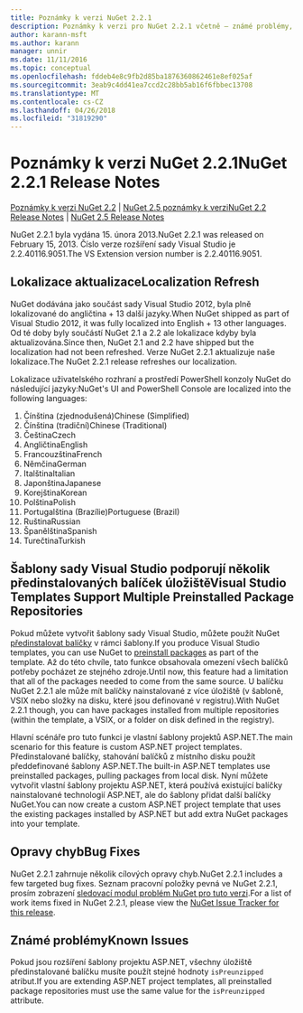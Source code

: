 ```yaml
---
title: Poznámky k verzi NuGet 2.2.1
description: Poznámky k verzi pro NuGet 2.2.1 včetně – známé problémy, opravy chyb, přidaných funkcí a chcete.
author: karann-msft
ms.author: karann
manager: unnir
ms.date: 11/11/2016
ms.topic: conceptual
ms.openlocfilehash: fddeb4e8c9fb2d85ba1876360862461e8ef025af
ms.sourcegitcommit: 3eab9c4dd41ea7ccd2c28bb5ab16f6fbbec13708
ms.translationtype: MT
ms.contentlocale: cs-CZ
ms.lasthandoff: 04/26/2018
ms.locfileid: "31819290"
---
```

# <a name="nuget-221-release-notes"></a><span data-ttu-id="9ee07-103">Poznámky k verzi NuGet 2.2.1</span><span class="sxs-lookup"><span data-stu-id="9ee07-103">NuGet 2.2.1 Release Notes</span></span>

<span data-ttu-id="9ee07-104">[Poznámky k verzi NuGet 2.2](../release-notes/nuget-2.2.md) | [NuGet 2.5 poznámky k verzi](../release-notes/nuget-2.5.md)</span><span class="sxs-lookup"><span data-stu-id="9ee07-104">[NuGet 2.2 Release Notes](../release-notes/nuget-2.2.md) | [NuGet 2.5 Release Notes](../release-notes/nuget-2.5.md)</span></span>

<span data-ttu-id="9ee07-105">NuGet 2.2.1 byla vydána 15. února 2013.</span><span class="sxs-lookup"><span data-stu-id="9ee07-105">NuGet 2.2.1 was released on February 15, 2013.</span></span>  <span data-ttu-id="9ee07-106">Číslo verze rozšíření sady Visual Studio je 2.2.40116.9051.</span><span class="sxs-lookup"><span data-stu-id="9ee07-106">The VS Extension version number is 2.2.40116.9051.</span></span>

## <a name="localization-refresh"></a><span data-ttu-id="9ee07-107">Lokalizace aktualizace</span><span class="sxs-lookup"><span data-stu-id="9ee07-107">Localization Refresh</span></span>
<span data-ttu-id="9ee07-108">NuGet dodávána jako součást sady Visual Studio 2012, byla plně lokalizované do angličtina + 13 další jazyky.</span><span class="sxs-lookup"><span data-stu-id="9ee07-108">When NuGet shipped as part of Visual Studio 2012, it was fully localized into English + 13 other languages.</span></span>  <span data-ttu-id="9ee07-109">Od té doby byly součástí NuGet 2.1 a 2.2 ale lokalizace kdyby byla aktualizována.</span><span class="sxs-lookup"><span data-stu-id="9ee07-109">Since then, NuGet 2.1 and 2.2 have shipped but the localization had not been refreshed.</span></span>  <span data-ttu-id="9ee07-110">Verze NuGet 2.2.1 aktualizuje naše lokalizace.</span><span class="sxs-lookup"><span data-stu-id="9ee07-110">The NuGet 2.2.1 release refreshes our localization.</span></span>

<span data-ttu-id="9ee07-111">Lokalizace uživatelského rozhraní a prostředí PowerShell konzoly NuGet do následující jazyky:</span><span class="sxs-lookup"><span data-stu-id="9ee07-111">NuGet's UI and PowerShell Console are localized into the following languages:</span></span>

1. <span data-ttu-id="9ee07-112">Čínština (zjednodušená)</span><span class="sxs-lookup"><span data-stu-id="9ee07-112">Chinese (Simplified)</span></span>
1. <span data-ttu-id="9ee07-113">Čínština (tradiční)</span><span class="sxs-lookup"><span data-stu-id="9ee07-113">Chinese (Traditional)</span></span>
1. <span data-ttu-id="9ee07-114">Čeština</span><span class="sxs-lookup"><span data-stu-id="9ee07-114">Czech</span></span>
1. <span data-ttu-id="9ee07-115">Angličtina</span><span class="sxs-lookup"><span data-stu-id="9ee07-115">English</span></span>
1. <span data-ttu-id="9ee07-116">Francouzština</span><span class="sxs-lookup"><span data-stu-id="9ee07-116">French</span></span>
1. <span data-ttu-id="9ee07-117">Němčina</span><span class="sxs-lookup"><span data-stu-id="9ee07-117">German</span></span>
1. <span data-ttu-id="9ee07-118">Italština</span><span class="sxs-lookup"><span data-stu-id="9ee07-118">Italian</span></span>
1. <span data-ttu-id="9ee07-119">Japonština</span><span class="sxs-lookup"><span data-stu-id="9ee07-119">Japanese</span></span>
1. <span data-ttu-id="9ee07-120">Korejština</span><span class="sxs-lookup"><span data-stu-id="9ee07-120">Korean</span></span>
1. <span data-ttu-id="9ee07-121">Polština</span><span class="sxs-lookup"><span data-stu-id="9ee07-121">Polish</span></span>
1. <span data-ttu-id="9ee07-122">Portugalština (Brazílie)</span><span class="sxs-lookup"><span data-stu-id="9ee07-122">Portuguese (Brazil)</span></span>
1. <span data-ttu-id="9ee07-123">Ruština</span><span class="sxs-lookup"><span data-stu-id="9ee07-123">Russian</span></span>
1. <span data-ttu-id="9ee07-124">Španělština</span><span class="sxs-lookup"><span data-stu-id="9ee07-124">Spanish</span></span>
1. <span data-ttu-id="9ee07-125">Turečtina</span><span class="sxs-lookup"><span data-stu-id="9ee07-125">Turkish</span></span>

## <a name="visual-studio-templates-support-multiple-preinstalled-package-repositories"></a><span data-ttu-id="9ee07-126">Šablony sady Visual Studio podporují několik předinstalovaných balíček úložiště</span><span class="sxs-lookup"><span data-stu-id="9ee07-126">Visual Studio Templates Support Multiple Preinstalled Package Repositories</span></span>
<span data-ttu-id="9ee07-127">Pokud můžete vytvořit šablony sady Visual Studio, můžete použít NuGet [předinstalovat balíčky](../visual-studio-extensibility/visual-studio-templates.md) v rámci šablony.</span><span class="sxs-lookup"><span data-stu-id="9ee07-127">If you produce Visual Studio templates, you can use NuGet to [preinstall packages](../visual-studio-extensibility/visual-studio-templates.md) as part of the template.</span></span>  <span data-ttu-id="9ee07-128">Až do této chvíle, tato funkce obsahovala omezení všech balíčků potřeby pocházet ze stejného zdroje.</span><span class="sxs-lookup"><span data-stu-id="9ee07-128">Until now, this feature had a limitation that all of the packages needed to come from the same source.</span></span>  <span data-ttu-id="9ee07-129">U balíčku NuGet 2.2.1 ale může mít balíčky nainstalované z více úložiště (v šabloně, VSIX nebo složky na disku, které jsou definované v registru).</span><span class="sxs-lookup"><span data-stu-id="9ee07-129">With NuGet 2.2.1 though, you can have packages installed from multiple repositories (within the template, a VSIX, or a folder on disk defined in the registry).</span></span>

<span data-ttu-id="9ee07-130">Hlavní scénáře pro tuto funkci je vlastní šablony projektů ASP.NET.</span><span class="sxs-lookup"><span data-stu-id="9ee07-130">The main scenario for this feature is custom ASP.NET project templates.</span></span>  <span data-ttu-id="9ee07-131">Předinstalované balíčky, stahování balíčků z místního disku použít předdefinované šablony ASP.NET.</span><span class="sxs-lookup"><span data-stu-id="9ee07-131">The built-in ASP.NET templates use preinstalled packages, pulling packages from local disk.</span></span>  <span data-ttu-id="9ee07-132">Nyní můžete vytvořit vlastní šablony projektu ASP.NET, která používá existující balíčky nainstalované technologií ASP.NET, ale do šablony přidat další balíčky NuGet.</span><span class="sxs-lookup"><span data-stu-id="9ee07-132">You can now create a custom ASP.NET project template that uses the existing packages installed by ASP.NET but add extra NuGet packages into your template.</span></span>

## <a name="bug-fixes"></a><span data-ttu-id="9ee07-133">Opravy chyb</span><span class="sxs-lookup"><span data-stu-id="9ee07-133">Bug Fixes</span></span>
<span data-ttu-id="9ee07-134">NuGet 2.2.1 zahrnuje několik cílových opravy chyb.</span><span class="sxs-lookup"><span data-stu-id="9ee07-134">NuGet 2.2.1 includes a few targeted bug fixes.</span></span> <span data-ttu-id="9ee07-135">Seznam pracovní položky pevná ve NuGet 2.2.1, prosím zobrazení [sledovací modul problém NuGet pro tuto verzi](http://nuget.codeplex.com/workitem/list/advanced?keyword=&status=Closed&type=All&priority=All&release=NuGet%202.2.1&assignedTo=All&component=All&sortField=LastUpdatedDate&sortDirection=Descending&page=0).</span><span class="sxs-lookup"><span data-stu-id="9ee07-135">For a list of work items fixed in NuGet 2.2.1, please view the [NuGet Issue Tracker for this release](http://nuget.codeplex.com/workitem/list/advanced?keyword=&status=Closed&type=All&priority=All&release=NuGet%202.2.1&assignedTo=All&component=All&sortField=LastUpdatedDate&sortDirection=Descending&page=0).</span></span>


## <a name="known-issues"></a><span data-ttu-id="9ee07-136">Známé problémy</span><span class="sxs-lookup"><span data-stu-id="9ee07-136">Known Issues</span></span>

<span data-ttu-id="9ee07-137">Pokud jsou rozšíření šablony projektu ASP.NET, všechny úložiště předinstalované balíčku musíte použít stejné hodnoty `isPreunzipped` atribut.</span><span class="sxs-lookup"><span data-stu-id="9ee07-137">If you are extending ASP.NET project templates, all preinstalled package repositories must use the same value for the `isPreunzipped` attribute.</span></span>
